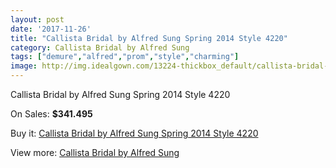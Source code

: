 ```yaml
---
layout: post
date: '2017-11-26'
title: "Callista Bridal by Alfred Sung Spring 2014 Style 4220"
category: Callista Bridal by Alfred Sung
tags: ["demure","alfred","prom","style","charming"]
image: http://img.idealgown.com/13224-thickbox_default/callista-bridal-by-alfred-sung-spring-2014-style-4220.jpg
---
```

Callista Bridal by Alfred Sung Spring 2014 Style 4220

On Sales: **$341.495**
<a href="https://www.idealgown.com/en/callista-bridal-by-alfred-sung/5321-callista-bridal-by-alfred-sung-spring-2014-style-4220.html"><amp-img layout="responsive" width="600" height="600" src="//img.idealgown.com/13224-thickbox_default/callista-bridal-by-alfred-sung-spring-2014-style-4220.jpg" alt="Callista Bridal by Alfred Sung Spring 2014 Style 4220 0" /></a>
<a href="https://www.idealgown.com/en/callista-bridal-by-alfred-sung/5321-callista-bridal-by-alfred-sung-spring-2014-style-4220.html"><amp-img layout="responsive" width="600" height="600" src="//img.idealgown.com/13226-thickbox_default/callista-bridal-by-alfred-sung-spring-2014-style-4220.jpg" alt="Callista Bridal by Alfred Sung Spring 2014 Style 4220 1" /></a>
<a href="https://www.idealgown.com/en/callista-bridal-by-alfred-sung/5321-callista-bridal-by-alfred-sung-spring-2014-style-4220.html"><amp-img layout="responsive" width="600" height="600" src="//img.idealgown.com/13225-thickbox_default/callista-bridal-by-alfred-sung-spring-2014-style-4220.jpg" alt="Callista Bridal by Alfred Sung Spring 2014 Style 4220 2" /></a>

Buy it: [Callista Bridal by Alfred Sung Spring 2014 Style 4220](https://www.idealgown.com/en/callista-bridal-by-alfred-sung/5321-callista-bridal-by-alfred-sung-spring-2014-style-4220.html "Callista Bridal by Alfred Sung Spring 2014 Style 4220")

View more: [Callista Bridal by Alfred Sung](https://www.idealgown.com/en/75-callista-bridal-by-alfred-sung "Callista Bridal by Alfred Sung")